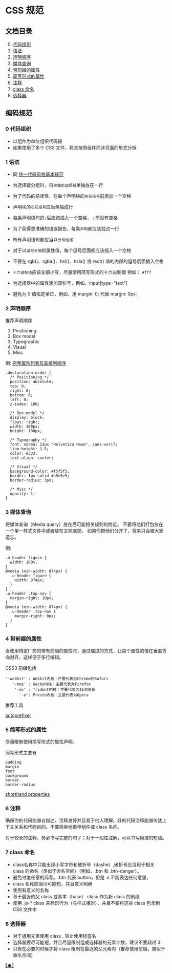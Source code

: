 # CSS 规范

## 文档目录

0. [代码组织](0-代码组织)
1. [语法](#1-语法)
2. [声明顺序](#2-声明顺序)
3. [媒体查询](#3-媒体查询)
4. [带前缀的属性](#4-带前缀的属性)
5. [简写形式的属性](#5-简写形式的属性)
6. [注释](#6-注释)
7. [class 命名](#7-class-命名)
8. [选择器](8-选择器)

## 编码规范

### 0 代码组织 

- 以组件为单位组织代码段
- 如果使用了多个 CSS 文件，将其按照组件而非页面的形式分拆

### 1 语法

- 同 [统一代码风格基本规范](./README.md#统一代码风格基本规范)

- 为选择器分组时，将`单独的选择器`单独放在一行
- 为了代码的易读性，在每个声明块的`左花括号`前添加一个空格
- 声明块的`右花括号`应当单独成行
- 每条声明语句的` : `后应该插入一个空格， : 前没有空格
- 为了获得更准确的错误报告，每条`声明`都应该独占一行
- 所有声明语句都应当以`分号结尾`
- 对于以`逗号分隔`的属性值，每个逗号后面都应该插入一个空格
- 不要在 rgb()、rgba()、hsl()、hsla() 或 rect() 值的内部的逗号后面插入空格
- `十六进制值`应该全部小写，尽量使用简写形式的十六进制值 例如： `#fff`
- 为选择器中的属性添加双引号，例如，input[type="text"]
- 避免为 0 值指定单位，例如，用 margin: 0; 代替 margin: 0px;

### 2 声明顺序

推荐声明顺序

1. Positioning
2. Box model
3. Typographic
4. Visual
5. Misc

例: [完整属性列表及其排列顺序](https://github.com/twitter/recess)

```
.declaration-order {
  /* Positioning */
  position: absolute;
  top: 0;
  right: 0;
  bottom: 0;
  left: 0;
  z-index: 100;

  /* Box-model */
  display: block;
  float: right;
  width: 100px;
  height: 100px;

  /* Typography */
  font: normal 13px "Helvetica Neue", sans-serif;
  line-height: 1.5;
  color: #333;
  text-align: center;

  /* Visual */
  background-color: #f5f5f5;
  border: 1px solid #e5e5e5;
  border-radius: 3px;

  /* Misc */
  opacity: 1;
}
```


### 3 媒体查询

将媒体查询（Media query）放在尽可能相关规则的附近。
不要将他们打包放在一个单一样式文件中或者放在文档底部。
如果你把他们分开了，将来只会被大家遗忘。

例: 
```
.u-header figure {
  width: 100%;
}
@media (min-width: 874px) {
  .u-header figure {
    width: 874px;
  }
}
.u-header .top-nav {
  margin-right: 10px;
}
@media (min-width: 874px) {
  .u-header .top-nav {
    margin-right: 0px;
  }
}
```

### 4 带前缀的属性
当使用特定厂商的带有前缀的属性时，通过缩进的方式，让每个属性的值在垂直方向对齐，这样便于多行编辑。

CSS3 前缀包括 

```
'-webkit' : Webkit内核：产要代表为Chrome和Safari
   '-moz' : Gecko内核：主要代表为Firefox
    '-ms' : Trident内核：主要代表为IE浏览器
      '-o': Presto内核：主要代表为Opera
```

推荐工具

[autoprefixer](https://github.com/postcss/autoprefixer)

### 5 简写形式的属性

尽量限制使用简写形式的属性声明。

简写形式主要有
```
padding
margin
font
background
border
border-radius
```

[shorthand properties](https://developer.mozilla.org/en-US/docs/Web/CSS/Shorthand_properties)

### 6 注释
确保你的代码能够自描述、注释良好并且易于他人理解。好的代码注释能够传达上下文关系和代码目的。不要简单地重申组件或 class 名称。

对于较长的注释，务必书写完整的句子；对于一般性注解，可以书写简洁的短语。

### 7 class 命名


- class名称中只能出现小写字符和破折号（dashe）,破折号应当用于相关 class 的命名（类似于命名空间）（例如，.btn 和 .btn-danger）。
- 避免过度任意的简写。.btn 代表 button，但是 .s 不能表达任何意思。
- class 名称应当尽可能短，并且意义明确
- 使用有意义的名称
- 基于最近的父 class 或基本（base） class 作为新 class 的前缀
- 使用 .js-* class 来标识行为（与样式相对），并且不要将这些 class 包含到 CSS 文件中

### 8 选择器

- 对于通用元素使用 class , 禁止使用标签名
- 选择器要尽可能短，并且尽量限制组成选择器的元素个数，建议不要超过 3
- 只有在必要的时候才将 class 限制在最近的父元素内（推荐使用前缀，类似于命名空间）


**[[⬆]](#)**
